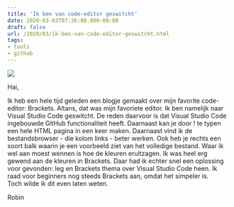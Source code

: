 ```yaml
---
title: 'Ik ben van code-editor geswitcht'
date: 2020-03-03T07:26:00.000-08:00
draft: false
url: /2020/03/ik-ben-van-code-editor-geswitcht.html
tags: 
- tools
- github
---
```


[![](https://upload.wikimedia.org/wikipedia/commons/thumb/9/9a/Visual_Studio_Code_1.35_icon.svg/1200px-Visual_Studio_Code_1.35_icon.svg.png)](https://upload.wikimedia.org/wikipedia/commons/thumb/9/9a/Visual_Studio_Code_1.35_icon.svg/1200px-Visual_Studio_Code_1.35_icon.svg.png)

Hai,

Ik heb een hele tijd geleden een blogje gemaakt over mijn favorite code-editor: Brackets. Altans, dat was mijn favoriete editor. Ik ben namelijk naar Visual Studio Code geswitcht. De reden daarvoor is dat Visual Studio Code ingebouwde GitHub functionaliteit heeft. Daarnaast kan je door ! te typen een hele HTML pagina in een keer maken. Daarnaast vind ik de bestandsbrowser - die kolom links - beter werken. Ook heb je rechts een soort balk waarin je een voorbeeld ziet van het volledige bestand. Waar ik wel aan moest wennen is hoe de kleuren eruitzagen. Ik was heel erg gewend aan de kleuren in Brackets. Daar had ik echter snel een oplossing voor gevonden: leg en Brackets thema over Visual Studio Code heen. Ik raad voor beginners nog steeds Brackets aan, omdat het simpeler is.  
Toch wilde ik dit even laten weten.  
  
Robin
